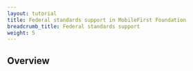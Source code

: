 ```yaml
---
layout: tutorial
title: Federal standards support in MobileFirst Foundation
breadcrumb_title: Federal standards support
weight: 5
---
```

## Overview